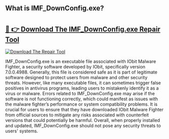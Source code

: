 ## What is IMF_DownConfig.exe? 

# <h2><a href="https://exedetect.com/download.php?IMF_DownConfig.exe">🔗 👉 Download The IMF_DownConfig.exe Repair Tool</a></h2>

[![Download The Repair Tool](https://exedetect.com/download-button.jpg)](https://exedetect.com/download.php?IMF_DownConfig.exe)

IMF_DownConfig.exe is an executable file associated with IObit Malware Fighter, a security software developed by IObit, specifically version 7.0.0.4988. Generally, this file is considered safe as it is part of legitimate software designed to protect users from malware and other security threats. However, like many executable files, it can sometimes trigger false positives in antivirus programs, leading users to mistakenly identify it as a virus or malware. Errors related to IMF_DownConfig.exe may arise if the software is not functioning correctly, which could manifest as issues with the malware fighter’s performance or system compatibility problems. It is crucial for users to ensure that they have downloaded IObit Malware Fighter from official sources to mitigate any risks associated with counterfeit versions that could potentially be harmful. Overall, when properly installed and updated, IMF_DownConfig.exe should not pose any security threats to users' systems.